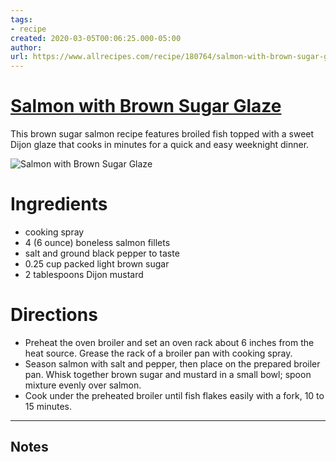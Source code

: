 ```yaml
---
tags: 
- recipe 
created: 2020-03-05T00:06:25.000-05:00
author: 
url: https://www.allrecipes.com/recipe/180764/salmon-with-brown-sugar-glaze/ 
---
```


# [Salmon with Brown Sugar Glaze](https://www.allrecipes.com/recipe/180764/salmon-with-brown-sugar-glaze/)

This brown sugar salmon recipe features broiled fish topped with a sweet Dijon glaze that cooks in minutes for a quick and easy weeknight dinner.

![Salmon with Brown Sugar Glaze](https://www.allrecipes.com/thmb/m6CMP0vm-ySggAhbJLNCUuBfS6E=/1500x0/filters:no_upscale():max_bytes(150000):strip_icc()/1119391-4451f8a551454da89ceca7466596f0d4.jpg)

# Ingredients

- cooking spray
- 4 (6 ounce) boneless salmon fillets
- salt and ground black pepper to taste
- 0.25 cup packed light brown sugar
- 2 tablespoons Dijon mustard

# Directions

- Preheat the oven broiler and set an oven rack about 6 inches from the heat source. Grease the rack of a broiler pan with cooking spray.
- Season salmon with salt and pepper, then place on the prepared broiler pan. Whisk together brown sugar and mustard in a small bowl; spoon mixture evenly over salmon.
- Cook under the preheated broiler until fish flakes easily with a fork, 10 to 15 minutes.

-----

## Notes
